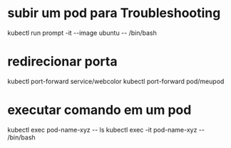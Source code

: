# subir um pod para Troubleshooting
kubectl run prompt -it --image ubuntu -- /bin/bash

# redirecionar porta
kubectl port-forward service/webcolor
kubectl port-forward pod/meupod

# executar comando em um pod
kubectl exec pod-name-xyz -- ls
kubectl exec -it pod-name-xyz -- /bin/bash




